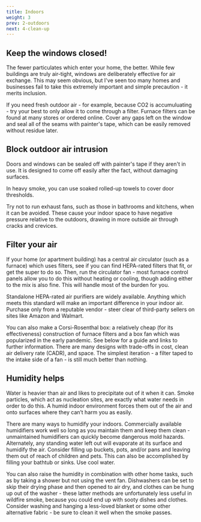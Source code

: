 ```yaml
---
title: Indoors
weight: 3
prev: 2-outdoors
next: 4-clean-up
---
```


## Keep the windows closed!

The fewer particulates which enter your home, the better. While few buildings are truly air-tight, windows are deliberately effective for air exchange. This may seem obvious, but I've seen too many homes and businesses fail to take this extremely important and simple precaution - it merits inclusion.

If you need fresh outdoor air - for example, because CO2 is accumuluating - try your best to only allow it to come through a filter. Furnace filters can be found at many stores or ordered online. Cover any gaps left on the window and seal all of the seams with painter's tape, which can be easily removed without residue later.

## Block outdoor air intrusion

Doors and windows can be sealed off with painter's tape if they aren't in use. It is designed to come off easily after the fact, without damaging surfaces.

In heavy smoke, you can use soaked rolled-up towels to cover door thresholds.

Try not to run exhaust fans, such as those in bathrooms and kitchens, when it can be avoided. These cause your indoor space to have negative pressure relative to the outdoors, drawing in more outside air through cracks and crevices.

## Filter your air

If your home (or apartment building) has a central air circulator (such as a furnace) which uses filters, see if you can find HEPA-rated filters that fit, or get the super to do so. Then, run the circulator fan - most furnace control panels allow you to do this without heating or cooling, though adding either to the mix is also fine. This will handle most of the burden for you.

Standalone HEPA-rated air purifiers are widely available. Anything which meets this standard will make an important difference in your indoor air. Purchase only from a reputable vendor - steer clear of third-party sellers on sites like Amazon and Walmart.

You can also make a Corsi-Rosenthal box: a relatively cheap (for its effectiveness) construction of furnace filters and a box fan which was popularized in the early pandemic. See below for a guide and links to further information. There are many designs with trade-offs in cost, clean air delivery rate (CADR), and space. The simplest iteration - a filter taped to the intake side of a fan - is still much better than nothing.

## Humidity helps

Water is heavier than air and likes to precipitate out of it when it can. Smoke particles, which act as nucleation sites, are exactly what water needs in order to do this. A humid indoor environment forces them out of the air and onto surfaces where they can’t harm you as easily.

There are many ways to humidify your indoors. Commercially available humidifiers work well so long as you maintain them and keep them clean - unmaintained humidifiers can quickly become dangerous mold hazards. Alternately, any standing water left out will evaporate at its surface and humidify the air. Consider filling up buckets, pots, and/or pans and leaving them out of reach of children and pets. This can also be accomplished by filling your bathtub or sinks. Use cool water. 

You can also raise the humidity in combination with other home tasks, such as by taking a shower but not using the vent fan. Dishwashers can be set to skip their drying phase and then opened to air dry, and clothes can be hung up out of the washer - these latter methods are unfortunately less useful in wildfire smoke, because you could end up with sooty dishes and clothes. Consider washing and hanging a less-loved blanket or some other alternative fabric - be sure to clean it well when the smoke passes.